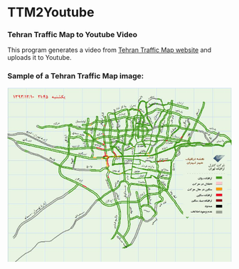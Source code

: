 TTM2Youtube
===========
### Tehran Traffic Map to Youtube Video

This program generates a video from [Tehran Traffic Map website](http://31.24.237.150/TTCCTrafficWebSite/PublicUsers/GraphicalTrafficMap/Default.aspx) and uploads it to Youtube.

### Sample of a Tehran Traffic Map image:

![](SampleMap.png)
